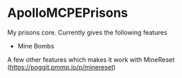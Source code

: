 # ApolloMCPEPrisons

My prisons core. Currently gives the following features

- Mine Bombs

A few other features which makes it work with MineReset (https://poggit.pmmp.io/p/minereset)